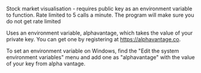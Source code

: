 Stock market visualisation - requires public key as an environment variable to function. Rate limited to 5 calls a
minute. The program will make sure you do not get rate limited

Uses an environment variable, alphavantage, which takes the value of your private key. You can get one by registering at
https://alphavantage.co. 

To set an environment variable on Windows, find the "Edit the system environment variables" menu and add one as
"alphavantage" with the value of your key from alpha vantage.